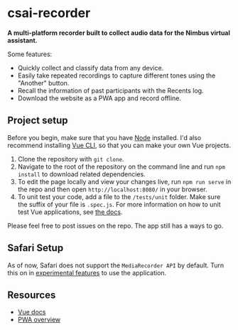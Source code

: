 # csai-recorder

**A multi-platform recorder built to collect audio data for the Nimbus virtual assistant.**

Some features:

- Quickly collect and classify data from any device.
- Easily take repeated recordings to capture different tones using the "Another" button.
- Recall the information of past participants with the Recents log.
- Download the website as a PWA app and record offline.

## Project setup

Before you begin, make sure that you have [Node](https://nodejs.org/) installed. I'd also recommend installing [Vue CLI](https://cli.vuejs.org/guide/installation.html#installation), so that you can make your own Vue projects.

1. Clone the repository with `git clone`.
2. Navigate to the root of the repository on the command line and run `npm install` to download related dependencies.
3. To edit the page locally and view your changes live, run `npm run serve` in the repo and then open `http://localhost:8080/` in your browser.
4. To unit test your code, add a file to the `/tests/unit` folder. Make sure the suffix of your file is `.spec.js`. For more information on how to unit test Vue applications, see [the docs](https://vue-test-utils.vuejs.org/guides/testing-single-file-components-with-jest.html).

Please feel free to post issues on the repo. The app still has a ways to go.

## Safari Setup

As of now, Safari does not support the `MediaRecorder API` by default. Turn this on in [experimental features]() to use the application.

## Resources

- [Vue docs](https://vuejs.org/v2/guide/)
- [PWA overview](https://developers.google.com/web/progressive-web-apps)
